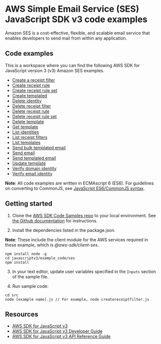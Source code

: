 # AWS Simple Email Service (SES) JavaScript SDK v3 code examples
Amazon SES is a cost-effective, flexible, and scalable email service that enables developers to send mail from within any application.

## Code examples
This is a workspace where you can find the following AWS SDK for JavaScript version 3 (v3) Amazon SES examples. 

- [Create a receipt filter](src/ses_createreceiptfilter.js)
- [Create receipt rule](src/ses_createreceiptrule.js)
- [Create receipt rule set](src/ses_createreceiptruleset.js)
- [Create templated](src/ses_createtemplate.js)
- [Delete identity](src/ses_deleteidentity.js)
- [Delete receipt filter](src/ses_deletereceiptfilter.js)
- [Delete receipt rule](src/ses_deletereceiptrule.js)
- [Delete receipt rule set](src/ses_deletereceiptruleset.js)
- [Delete template](src/ses_deletetemplate.js)
- [Get template](src/ses_gettemplate.js)
- [List identities](src/ses_listidentities.js)
- [List receipt filters](src/ses_listreceiptfilters.js)
- [List templates](src/ses_listtemplates.js)
- [Send bulk templated email](src/ses_sendbulktemplatedemail.js)
- [Send email](src/ses_sendemail.js)
- [Send templated email](src/ses_sendtemplatedemail.js)
- [Update template](src/ses_updatetemplate.js)
- [Verify domain identity](src/ses_verifydomainidentity.js)
- [Verify email identity](src/ses_verifyemailidentity.js)

**Note**: All code examples are written in ECMAscript 6 (ES6). For guidelines on converting to CommonJS, see 
[JavaScript ES6/CommonJS syntax](https://docs.aws.amazon.com/sdk-for-javascript/v3/developer-guide/sdk-example-javascript-syntax.html).

## Getting started

1. Clone the [AWS SDK Code Samples repo](https://github.com/awsdocs/aws-doc-sdk-examples) to your local environment. See [the Github documentation](https://docs.github.com/en/github/creating-cloning-and-archiving-repositories/cloning-a-repository) for instructions.

2. Install the dependencies listed in the package.json.

**Note**: These include the client module for the AWS services required in these example, 
which is *@aws-sdk/client-ses*.
```
npm install node -g
cd javascriptv3/example_code/ses
npm install
```



3. In your text editor, update user variables specified in the ```Inputs``` section of the sample file.

4. Run sample code:
```
cd src
node [example name].js // For example, node createreceiptfilter.js
```
## Resources
- [AWS SDK for JavaScript v3](https://github.com/aws/aws-sdk-js-v3) 
- [AWS SDK for JavaScript v3 Developer Guide](https://docs.aws.amazon.com/sdk-for-javascript/v3/developer-guide/ses-examples.html) 
- [AWS SDK for JavaScript v3 API Reference Guide](https://docs.aws.amazon.com/AWSJavaScriptSDK/v3/latest/clients/client-ses/index.html) 
